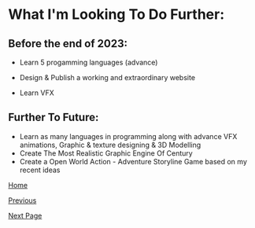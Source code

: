 # What I'm Looking To Do Further:

## Before the end of 2023:

- Learn 5 progamming languages (advance)

- Design & Publish a working and extraordinary website

- Learn VFX

## Further To Future:

- Learn as many languages in programming along with advance VFX animations, Graphic & texture designing & 3D Modelling
- Create The Most Realistic Graphic Engine Of Century
- Create a Open World Action - Adventure Storyline Game based on my recent ideas 

[Home](https://roadside-havoc.github.io/Havoc/)

[Previous](/lang.md)

[Next Page](/projects.md)
